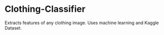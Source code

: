 # Clothing-Classifier
Extracts features of any clothing image. 
Uses machine learning and Kaggle Dataset.
